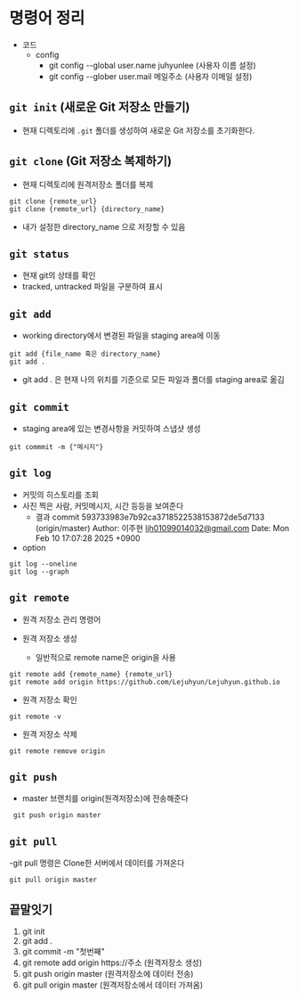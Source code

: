 # 명령어 정리
- 코드
    - config
        - git config --global user.name juhyunlee (사용자 이름 설정)
        - git config --glober user.mail 메일주소
    (사용자 이메일 설정)


## `git init` (새로운 Git 저장소 만들기)
- 현재 디렉토리에 `.git` 폴더를 생성하여 새로운 Git 저장소를 초기화한다.

## `git clone` (Git 저장소 복제하기)
- 현재 디렉토리에 원격저장소 폴더를 복제
```
git clone {remote_url}
git clone {remote_url} {directory_name}
```
- 내가 설정한 directory_name 으로 저장할 수 있음

## `git status`
- 현재 git의 상태를 확인
- tracked, untracked 파일을 구분하여 표시

## `git add`
- working directory에서 변경된 파일을 staging area에 이동
```
git add {file_name 혹은 directory_name}
git add . 
```
- git add . 은 현재 나의 위치를 기준으로 모든 파일과 폴더를 staging area로 옮김

## `git commit`
- staging area에 있는 변경사항을 커밋하여 스냅샷 생성
```
git commmit -m {"메시지"} 
```

## `git log`
- 커밋의 히스토리를 조회
- 사진 찍은 사람, 커밋메시지, 시간 등등을 보여준다
    - 결과
    commit 593733983e7b92ca3718522538153872de5d7133 (origin/master)
Author: 이주현 <ljh01099014032@gmail.com>
Date:   Mon Feb 10 17:07:28 2025 +0900
- option
```
git log --oneline
git log --graph
```

## `git remote`
- 원격 저장소 관리 명령어

- 원격 저장소 생성

    - 일반적으로 remote name은 origin을 사용
```
git remote add {remote_name} {remote_url}
git remote add origin https://github.com/Lejuhyun/Lejuhyun.github.io

```
- 원격 저장소 확인
```
git remote -v
```
- 원격 저장소 삭제
```
git remote remove origin
````

## `git push`
-  master 브랜치를 origin(원격저장소)에 전송해준다
```
 git push origin master
```

## `git pull`
-git pull 명령은 Clone한 서버에서 데이터를 가져온다
```
git pull origin master
```

## 끝말잇기
1. git init
2. git add .
3. git commit -m "첫번째"
4. git remote add origin https://주소 (원격저장소 생성)
5. git push origin master (원격저장소에 데이터 전송)
6. git pull origin master (원격저장소에서 데이터 가져옴)
